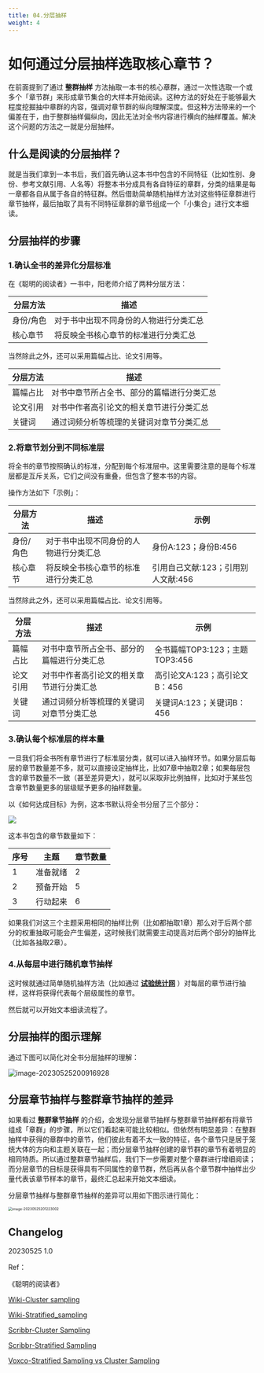 ```yaml
---
title: 04.分层抽样
weight: 4
---
```


# 如何通过分层抽样选取核心章节？

在前面提到了通过 **整群抽样** 方法抽取一本书的核心章群，通过一次性选取一个或多个「章节群」来形成章节集合的大样本开始阅读。这种方法的好处在于能够最大程度挖掘抽中章群的内容，强调对章节群的纵向理解深度。但这种方法带来的一个偏差在于，由于整群抽样偏纵向，因此无法对全书内容进行横向的抽样覆盖。解决这个问题的方法之一就是分层抽样。

## 什么是阅读的分层抽样？

就是当我们拿到一本书后，我们首先确认这本书中包含的不同特征（比如性别、身份、参考文献引用、人名等）将整本书分成具有各自特征的章群，分类的结果是每一章都各自从属于各自的特征群。然后借助简单随机抽样方法对这些特征章群进行章节抽样，最后抽取了具有不同特征章群的章节组成一个「小集合」进行文本细读。

## 分层抽样的步骤

### 1.确认全书的差异化分层标准

在《聪明的阅读者》一书中，阳老师介绍了两种分层方法：

| 分层方法  | 描述                                   |
| --------- | -------------------------------------- |
| 身份/角色 | 对于书中出现不同身份的人物进行分类汇总 |
| 核心章节  | 将反映全书核心章节的标准进行分类汇总   |

当然除此之外，还可以采用篇幅占比、论文引用等。

| 分层方法 | 描述                                       |
| -------- | ------------------------------------------ |
| 篇幅占比 | 对书中章节所占全书、部分的篇幅进行分类汇总 |
| 论文引用 | 对书中作者高引论文的相关章节进行分类汇总   |
| 关键词   | 通过词频分析等梳理的关键词对章节分类汇总   |



### 2.将章节划分到不同标准层

将全书的章节按照确认的标准，分配到每个标准层中。这里需要注意的是每个标准层都是互斥关系，它们之间没有重叠，但包含了整本书的内容。

操作方法如下「示例」：

| 分层方法  | 描述                                   | 示例                               |
| --------- | -------------------------------------- | ---------------------------------- |
| 身份/角色 | 对于书中出现不同身份的人物进行分类汇总 | 身份A:123；身份B:456               |
| 核心章节  | 将反映全书核心章节的标准进行分类汇总   | 引用自己文献:123；引用别人文献:456 |

当然除此之外，还可以采用篇幅占比、论文引用等。

| 分层方法 | 描述                                       | 示例                           |
| -------- | ------------------------------------------ | ------------------------------ |
| 篇幅占比 | 对书中章节所占全书、部分的篇幅进行分类汇总 | 全书篇幅TOP3:123；主题TOP3:456 |
| 论文引用 | 对书中作者高引论文的相关章节进行分类汇总   | 高引论文A:123；高引论文B：456  |
| 关键词   | 通过词频分析等梳理的关键词对章节分类汇总   | 关键词A:123；关键词B：456      |

### 3.确认每个标准层的样本量

一旦我们将全书所有章节进行了标准层分类，就可以进入抽样环节。如果分层后每层的章节数量差不多，就可以直接设定抽样比，比如7章中抽取2章；如果每层包含的章节数量不一致（甚至差异更大），就可以采取非比例抽样，比如对于某些包含章节数量更多的层级赋予更多的抽样数量。

以《如何达成目标》为例，这本书默认将全书分层了三个部分：

![](http://pbox.online/202305251732611.png)

这本书包含的章节数量如下：

| 序号 | 主题     | 章节数量 |
| ---- | -------- | -------- |
| 1    | 准备就绪 | 2        |
| 2    | 预备开始 | 5        |
| 3    | 行动起来 | 6        |

如果我们对这三个主题采用相同的抽样比例（比如都抽取1章）那么对于后两个部分的权重抽取可能会产生偏差，这时候我们就需要主动提高对后两个部分的抽样比（比如各抽取2章）。

### 4.从每层中进行随机章节抽样

这时候就通过简单随机抽样方法（比如通过 **[试验统计网](www.trialstats.com)** ）对每层的章节进行抽样，这样将获得代表每个层级属性的章节。

然后就可以开始文本细读流程了。



## 分层抽样的图示理解

通过下图可以简化对全书分层抽样的理解：

![image-20230525200916928](http://pbox.online/202305252009977.png)

## 分层章节抽样与整群章节抽样的差异

如果看过 **整群章节抽样** 的介绍，会发现分层章节抽样与整群章节抽样都有将章节组成「章群」的步骤，所以它们看起来可能比较相似。但依然有明显差异：在整群抽样中获得的章群中的章节，他们彼此有着不太一致的特征，各个章节只是居于笼统大体的方向和主题关联在一起；而分层章节抽样创建的章节群的章节有着明显的相同特质。所以通过整群章节抽样后，我们下一步需要对整个章群进行增细阅读；而分层章节的目标是获得具有不同属性的章节群，然后再从各个章节群中抽样出少量代表该章节样本的章节，最终汇总起来开始文本细读。

分层章节抽样与整群章节抽样的差异可以用如下图示进行简化：

<img src="http://pbox.online/202305252012039.png" alt="image-20230525201223002" style="zoom:50%;" />



## Changelog

20230525 1.0

Ref：

《聪明的阅读者》

[Wiki-Cluster sampling](https://en.wikipedia.org/wiki/Cluster_sampling)

[Wiki-Stratified_sampling](https://en.wikipedia.org/wiki/Stratified_sampling)

[Scribbr-Cluster Sampling](https://www.scribbr.com/methodology/cluster-sampling/)

[Scribbr-Stratified Sampling](https://www.scribbr.com/methodology/stratified-sampling/)

[Voxco-Stratified Sampling vs Cluster Sampling](https://www.voxco.com/blog/stratified-sampling-vs-cluster-sampling/)
